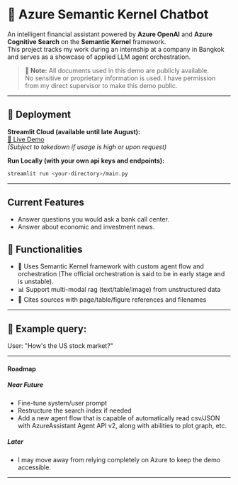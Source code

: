 # 💬 Azure Semantic Kernel Chatbot

An intelligent financial assistant powered by **Azure OpenAI** and **Azure Cognitive Search** on the **Semantic Kernel** framework.  
This project tracks my work during an internship at a company in Bangkok and serves as a showcase of applied LLM agent orchestration.

> **📄 Note:** All documents used in this demo are publicly available.  
> No sensitive or proprietary information is used.
> I have permission from my direct supervisor to make this demo public.

---

## 🚀 Deployment

**Streamlit Cloud (available until late August):**  
[🔗 Live Demo](https://mm-rag-agent-demo-xil5jtaiwjk6hnbtzkkh4x.streamlit.app/)  
*(Subject to takedown if usage is high or upon request)*

**Run Locally (with your own api keys and endpoints):**
```bash
streamlit run <your-directory>/main.py
```
---

## Current Features
- Answer questions you would ask a bank call center.
- Answer about economic and investment news.

## 🧠 Functionalities
- 🤖 Uses Semantic Kernel framework with custom agent flow and orchestration (The official orchestration is said to be in early stage and is unstable).
- 📊 Support multi-modal rag (text/table/image) from unstructured data
- 📁 Cites sources with page/table/figure references and filenames

---
## 💬 Example query:
User: "How's the US stock market?"

---
#### Roadmap
##### Near Future
- Fine-tune system/user prompt
- Restructure the search index if needed
- Add a new agent flow that is capable of automatically read csv/JSON with AzureAssistant Agent API v2, along with abilities to plot graph, etc.
##### Later
- I may move away from relying completely on Azure to keep the demo accessible.
---


